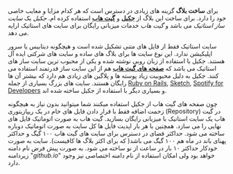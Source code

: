 برای **ساخت بلاگ** گزینه های زیادی در دسترس است که هر کدام مزایا و معایب خاصی خود را دارد. برای ساخت این بلاگ از [**جکیل**][1] و [**گیت هاب**][2] استفاده کرده ام. *جکیل* یک *سایت ساز استاتیک* می باشد و *گیت هاب* خدمات میزبانی رایگان برای سایت های استاتیک ارایه می دهد.

سایت استاتیک فقط از فایل های متنی تشکیل شده است و هیچگونه دیتابیس یا سرور اپلیکیشن ندارد. این نوع سایت ها برای بلاگ های ساده و سایت های شرکتی ایده آل هستند. جکیل با استفاده از زبان روبی نوشته شده و یکی از محبوب ترین سایت ساز های استاتیک می باشد که [**صفحه های گیت هاب**][3] هم از این سایت ساز قدرتمند استفاده می کنند. جکیل به دلیل محبوبیت زیاد پوسته ها و پلاگین های زیادی هم دارد که بیشتر آن ها رایگان هستند. سایت های بزرگ بسیاری از جمله
[Ruby on Rails](http://rubyonrails.org), [Sketch](https://sketch.com), [Spotify for Developers](https://developer.spotify.com)
 و بسیاری دیگر با استفاده از جکیل ساخته شده اند. 

چون  صفحه های گیت هاب از جکیل استفاده میکنند شما میتوانید بدون نیاز به هیچگونه زحمت اضافه فقط با قرار دادن فایل های خام در یک ریپازیتوری (Repository) در گیت هاب یک سایت استاتیک با میزبانی رایگان بسازید. گیت هاب به صورت اتوماتیک فایل های نهایی را می سازد. همچنین با هر بار اپدیت فایل ها کل سایت به صورت اتوماتیک دوباره ساخته می شود. حداکثر فضای در دسترس برای سایت های گیت هاب ۱۰۰ گیگ و حداکثر پهنای باند در ماه هم ۱۰۰ گیگ می باشد( که برای اکثر بلاگ ها کافیست). سایت به صورت خودکار حداکثر ۱۰ بار در ساعت از نو ساخته می شود. به صورت پیش فرض نام دامنه زیردامنه "*github.io*" خواهد بود ولی امکان استفاده از نام دامنه اختصاصی نیز وجود دارد.

[1]: https://jekyllrb.com/
[2]: https://github.com/ 
[3]: https://pages.github.com/
